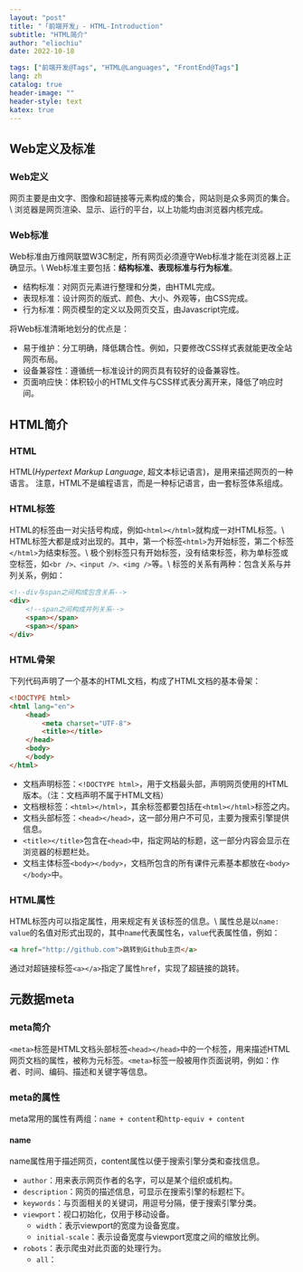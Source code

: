```yaml
---
layout: "post"
title: "「前端开发」- HTML-Introduction"
subtitle: "HTML简介"
author: "eliochiu"
date: 2022-10-18

tags: ["前端开发@Tags", "HTML@Languages", "FrontEnd@Tags"]
lang: zh
catalog: true
header-image: ""
header-style: text
katex: true
---
```


## Web定义及标准 



### Web定义 
网页主要是由文字、图像和超链接等元素构成的集合，网站则是众多网页的集合。\\
浏览器是网页渲染、显示、运行的平台，以上功能均由浏览器内核完成。



### Web标准 
Web标准由万维网联盟W3C制定，所有网页必须遵守Web标准才能在浏览器上正确显示。\\
Web标准主要包括：**结构标准、表现标准与行为标准**。
* 结构标准：对网页元素进行整理和分类，由HTML完成。
* 表现标准：设计网页的版式、颜色、大小、外观等，由CSS完成。
* 行为标准：网页模型的定义以及网页交互，由Javascript完成。 

将Web标准清晰地划分的优点是：
* 易于维护：分工明确，降低耦合性。例如，只要修改CSS样式表就能更改全站网页布局。
* 设备兼容性：遵循统一标准设计的网页具有较好的设备兼容性。
* 页面响应快：体积较小的HTML文件与CSS样式表分离开来，降低了响应时间。



## HTML简介



### HTML
HTML(*Hypertext Markup Language*, 超文本标记语言)，是用来描述网页的一种语言。
注意，HTML不是编程语言，而是一种标记语言，由一套标签体系组成。



### HTML标签
HTML的标签由一对尖括号构成，例如`<html></html>`就构成一对HTML标签。\\
HTML标签大都是成对出现的。其中，第一个标签`<html>`为开始标签，第二个标签 `</html>`为结束标签。\\
极个别标签只有开始标签，没有结束标签，称为单标签或空标签，如`<br />、<input />、<img />`等。\\
标签的关系有两种：包含关系与并列关系，例如：
```html
<!--div与span之间构成包含关系-->
<div>
    <!--span之间构成并列关系-->
    <span></span>
    <span></span>
</div>
```

### HTML骨架

下列代码声明了一个基本的HTML文档，构成了HTML文档的基本骨架：
```html
<!DOCTYPE html>
<html lang="en">
    <head>
        <meta charset="UTF-8">
        <title></title>
    </head>
    <body>
    </body>
</html>
```

- 文档声明标签：`<!DOCTYPE html>`，用于文档最头部，声明网页使用的HTML版本。（注：文档声明不属于HTML文档）
- 文档根标签：`<html></html>`，其余标签都要包括在`<html></html>`标签之内。
- 文档头部标签：`<head></head>`，这一部分用户不可见，主要为搜索引擎提供信息。
- `<title></title>`包含在`<head>`中，指定网站的标题，这一部分内容会显示在浏览器的标题栏处。
- 文档主体标签`<body></body>`，文档所包含的所有课件元素基本都放在`<body></body>`中。

### HTML属性

HTML标签内可以指定属性，用来规定有关该标签的信息。\\
属性总是以`name: value`的名值对形式出现的，其中`name`代表属性名，`value`代表属性值，例如：
```html
<a href="http://github.com">跳转到Github主页</a>
```
通过对超链接标签`<a></a>`指定了属性`href`，实现了超链接的跳转。

## 元数据meta

### meta简介

`<meta>`标签是HTML文档头部标签`<head></head>`中的一个标签，用来描述HTML网页文档的属性，被称为元标签。`<meta>`标签一般被用作页面说明，例如：作者、时间、编码、描述和关键字等信息。

### meta的属性

meta常用的属性有两组：`name + content`和`http-equiv + content`

#### name

name属性用于描述网页，content属性以便于搜索引擎分类和查找信息。

- `author`：用来表示网页作者的名字，可以是某个组织或机构。
- `description`：网页的描述信息，可显示在搜索引擎的标题栏下。
- `keywords`：与页面相关的关键词，用逗号分隔，便于搜索引擎分类。
- `viewport`：视口初始化，仅用于移动设备。
    - `width`：表示viewport的宽度为设备宽度。
    - `initial-scale`：表示设备宽度与viewport宽度之间的缩放比例。
- `robots`：表示爬虫对此页面的处理行为。
    - `all`：






